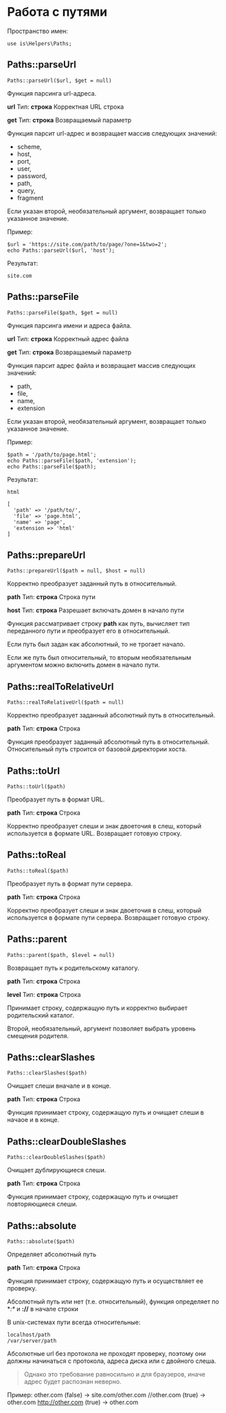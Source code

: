 # Работа с путями

Пространство имен:

    use is\Helpers\Paths;

## Paths::parseUrl

    Paths::parseUrl($url, $get = null)

Функция парсинга url-адреса.

**url**
Тип: **строка**
Корректная URL строка

**get**
Тип: **строка**
Возвращаемый параметр

Функция парсит url-адрес и возвращает массив следующих значений:

* scheme,
* host,
* port,
* user,
* password,
* path,
* query,
* fragment

Если указан второй, необязательный аргумент, возвращает только указанное значение.

Пример:

    $url = 'https://site.com/path/to/page/?one=1&two=2';
    echo Paths::parseUrl($url, 'host');

Результат:

    site.com

## Paths::parseFile

    Paths::parseFile($path, $get = null)

Функция парсинга имени и адреса файла.

**url**
Тип: **строка**
Корректный адрес файла

**get**
Тип: **строка**
Возвращаемый параметр

Функция парсит адрес файла и возвращает массив следующих значений:

* path,
* file,
* name,
* extension

Если указан второй, необязательный аргумент, возвращает только указанное значение.

Пример:

    $path = '/path/to/page.html';
    echo Paths::parseFile($path, 'extension');
    echo Paths::parseFile($path);

Результат:

    html
    
    [
      'path' => '/path/to/',
      'file' => 'page.html',
      'name' => 'page',
      'extension => 'html'
    ]

## Paths::prepareUrl

    Paths::prepareUrl($path = null, $host = null)

Корректно преобразует заданный путь в относительный.

**path**
Тип: **строка**
Строка пути

**host**
Тип: **строка**
Разрешает включать домен в начало пути

Функция рассматривает строку **path** как путь, вычисляет тип переданного пути и преобразует его в относительный.

Если путь был задан как абсолютный, то не трогает начало.

Если же путь был относительный, то вторым необязательным аргументом можно включить домен в начало пути.

## Paths::realToRelativeUrl

    Paths::realToRelativeUrl($path = null)

Корректно преобразует заданный абсолютный путь в относительный.

**path**
Тип: **строка**
Строка

Функция преобразует заданный абсолютный путь в относительный. Относительный путь строится от базовой директории хоста.

## Paths::toUrl

    Paths::toUrl($path)

Преобразует путь в формат URL.

**path**
Тип: **строка**
Строка

Корректно преобразует слеши и знак двоеточия в слеш, который используется в формате URL. Возвращает готовую строку.

## Paths::toReal

    Paths::toReal($path)

Преобразует путь в формат пути сервера.

**path**
Тип: **строка**
Строка

Корректно преобразует слеши и знак двоеточия в слеш, который используется в формате пути сервера. Возвращает готовую строку.

## Paths::parent

    Paths::parent($path, $level = null)

Возвращает путь к родительскому каталогу.

**path**
Тип: **строка**
Строка

**level**
Тип: **строка**
Строка

Принимает строку, содержащую путь и корректно выбирает родительский каталог.

Второй, необязательный, аргумент позволяет выбрать уровень смещения родителя.

## Paths::clearSlashes

    Paths::clearSlashes($path)

Очищает слеши вначале и в конце.

**path**
Тип: **строка**
Строка

Функция принимает строку, содержащую путь и очищает слеши в начаое и в конце.

## Paths::clearDoubleSlashes

    Paths::clearDoubleSlashes($path)

Очищает дублирующиеся слеши.

**path**
Тип: **строка**
Строка

Функция принимает строку, содержащую путь и очищает повторяющиеся слеши.

## Paths::absolute

    Paths::absolute($path)

Определяет абсолютный путь

**path**
Тип: **строка**
Строка

Функция принимает строку, содержащую путь и осуществляет ее проверку.

Абсолютный путь или нет (т.е. относительный), функция определяет по **:\** и **://** в начале строки

В unix-системах пути всегда относительные:

	localhost/path
	/var/server/path

Абсолютные url без протокола не проходят проверку, поэтому они должны начинаться с протокола, адреса диска или с двойного слеша.

> Однако это требование равносильно и для браузеров, иначе адрес будет распознан неверно.

Пример:
	other.com (false) -> site.com/other.com
	//other.com (true) -> other.com
	http://other.com (true) -> other.com
